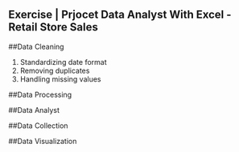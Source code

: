 ## Exercise | Prjocet Data Analyst With Excel - Retail Store Sales

##Data Cleaning
1. Standardizing date format
2. Removing duplicates
3. Handling missing values

##Data Processing

##Data Analyst

##Data Collection

##Data Visualization

